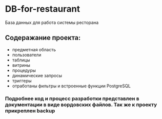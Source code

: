 # DB-for-restaurant
База данных для работа системы ресторана
## Содеражание проекта: 
- предметная область
- пользователи
- таблицы
- витрины
- процедуры
- динамические запросы 
- триггеры
- отработаны фильтры и встроенные функции PostgreSQL
### Подробнее код и процесс разработки представлен в документации в виде вордовских файлов. Так же к проекту прикреплен backup
